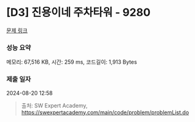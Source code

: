 # [D3] 진용이네 주차타워 - 9280 

[문제 링크](https://swexpertacademy.com/main/code/problem/problemDetail.do?contestProbId=AW9j74FacD0DFAUY) 

### 성능 요약

메모리: 67,516 KB, 시간: 259 ms, 코드길이: 1,913 Bytes

### 제출 일자

2024-08-20 12:58



> 출처: SW Expert Academy, https://swexpertacademy.com/main/code/problem/problemList.do